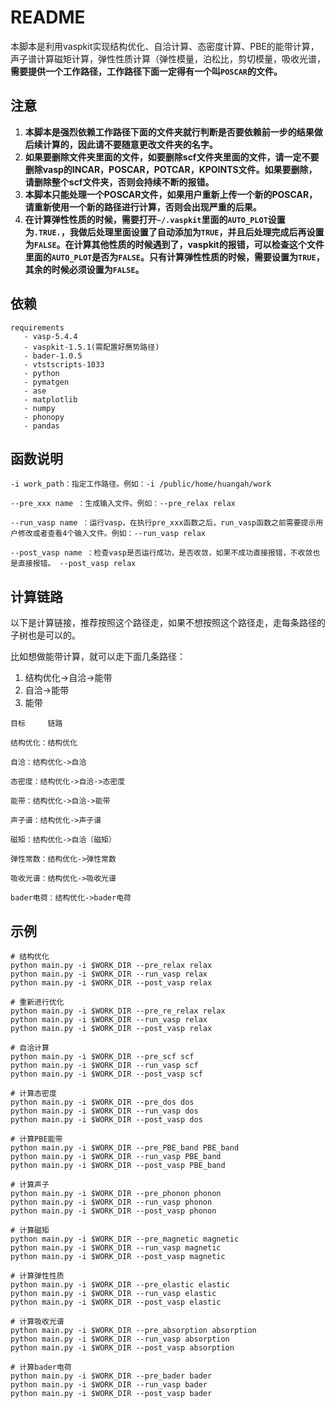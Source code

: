 # README

本脚本是利用vaspkit实现结构优化、自洽计算、态密度计算、PBE的能带计算，声子谱计算磁矩计算，弹性性质计算（弹性模量，泊松比，剪切模量，吸收光谱，**需要提供一个工作路径，工作路径下面一定得有一个叫`POSCAR`的文件。**

## 注意

1. **本脚本是强烈依赖工作路径下面的文件夹就行判断是否要依赖前一步的结果做后续计算的，因此请不要随意更改文件夹的名字。**
2. **如果要删除文件夹里面的文件，如要删除scf文件夹里面的文件，请一定不要删除vasp的INCAR，POSCAR，POTCAR，KPOINTS文件。如果要删除，请删除整个scf文件夹，否则会持续不断的报错。**
3. **本脚本只能处理一个POSCAR文件，如果用户重新上传一个新的POSCAR，请重新使用一个新的路径进行计算，否则会出现严重的后果。**
4. **在计算弹性性质的时候，需要打开`~/.vaspkit`里面的`AUTO_PLOT`设置为`.TRUE.`，我做后处理里面设置了自动添加为`TRUE`，并且后处理完成后再设置为`FALSE`。在计算其他性质的时候遇到了，vaspkit的报错，可以检查这个文件里面的`AUTO_PLOT`是否为`FALSE`。只有计算弹性性质的时候，需要设置为`TRUE`，其余的时候必须设置为`FALSE`。**

## 依赖

```shell
requirements
   - vasp-5.4.4
   - vaspkit-1.5.1(需配置好赝势路径)
   - bader-1.0.5
   - vtstscripts-1033
   - python
   - pymatgen
   - ase 
   - matplotlib
   - numpy
   - phonopy
   - pandas
```

## 函数说明

```shell
-i work_path：指定工作路径。例如：-i /public/home/huangah/work

--pre_xxx name ：生成输入文件。例如：--pre_relax relax

--run_vasp name ：运行vasp，在执行pre_xxx函数之后，run_vasp函数之前需要提示用户修改或者查看4个输入文件。例如：--run_vasp relax

--post_vasp name ：检查vasp是否运行成功，是否收敛，如果不成功直接报错，不收敛也是直接报错。 --post_vasp relax
```

## 计算链路

以下是计算链接，推荐按照这个路径走，如果不想按照这个路径走，走每条路径的子树也是可以的。

比如想做能带计算，就可以走下面几条路径：

1. 结构优化->自洽->能带
2. 自洽->能带
3. 能带

```shell
目标     链路

结构优化：结构优化

自洽：结构优化->自洽

态密度：结构优化->自洽->态密度

能带：结构优化->自洽->能带

声子谱：结构优化->声子谱

磁矩：结构优化->自洽（磁矩）

弹性常数：结构优化->弹性常数

吸收光谱：结构优化->吸收光谱

bader电荷：结构优化->bader电荷
```

## 示例

```shell
# 结构优化
python main.py -i $WORK_DIR --pre_relax relax
python main.py -i $WORK_DIR --run_vasp relax
python main.py -i $WORK_DIR --post_vasp relax

# 重新进行优化
python main.py -i $WORK_DIR --pre_re_relax relax
python main.py -i $WORK_DIR --run_vasp relax
python main.py -i $WORK_DIR --post_vasp relax

# 自洽计算
python main.py -i $WORK_DIR --pre_scf scf
python main.py -i $WORK_DIR --run_vasp scf
python main.py -i $WORK_DIR --post_vasp scf

# 计算态密度
python main.py -i $WORK_DIR --pre_dos dos
python main.py -i $WORK_DIR --run_vasp dos
python main.py -i $WORK_DIR --post_vasp dos

# 计算PBE能带
python main.py -i $WORK_DIR --pre_PBE_band PBE_band
python main.py -i $WORK_DIR --run_vasp PBE_band
python main.py -i $WORK_DIR --post_vasp PBE_band

# 计算声子
python main.py -i $WORK_DIR --pre_phonon phonon
python main.py -i $WORK_DIR --run_vasp phonon
python main.py -i $WORK_DIR --post_vasp phonon

# 计算磁矩
python main.py -i $WORK_DIR --pre_magnetic magnetic
python main.py -i $WORK_DIR --run_vasp magnetic
python main.py -i $WORK_DIR --post_vasp magnetic

# 计算弹性性质
python main.py -i $WORK_DIR --pre_elastic elastic
python main.py -i $WORK_DIR --run_vasp elastic
python main.py -i $WORK_DIR --post_vasp elastic

# 计算吸收光谱
python main.py -i $WORK_DIR --pre_absorption absorption
python main.py -i $WORK_DIR --run_vasp absorption
python main.py -i $WORK_DIR --post_vasp absorption

# 计算bader电荷
python main.py -i $WORK_DIR --pre_bader bader
python main.py -i $WORK_DIR --run_vasp bader
python main.py -i $WORK_DIR --post_vasp bader
```
